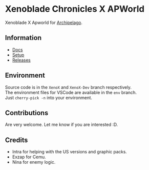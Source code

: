 # Xenoblade Chronicles X APWorld

Xenoblade X Apworld for [Archipelago](https://archipelago.gg).

## Information

- [Docs](https://github.com/MaragonMH/Archipelago/blob/XenoX/worlds/xenobladex/docs/en_Xenoblade%20X.md)
- [Setup](https://github.com/MaragonMH/Archipelago/blob/XenoX/worlds/xenobladex/docs/setup_en.md)
- [Releases](https://github.com/MaragonMH/Archipelago/releases)

## Environment

Source code is in the `XenoX` and `XenoX-Dev` branch respectively. \
The environment files for VSCode are available in the `env` branch. \
Just `cherry-pick -n` into your environment.

## Contributions

Are very welcome. Let me know if you are interested :D.

## Credits
- Intra for helping with the US versions and graphic packs.
- Exzap for Cemu.
- Nina for enemy logic.